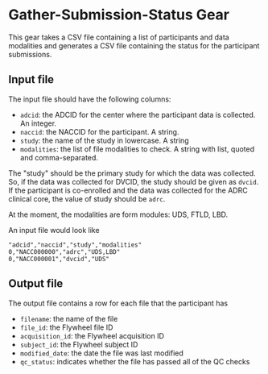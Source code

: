 # Gather-Submission-Status Gear

This gear takes a CSV file containing a list of participants and data modalities and generates a CSV file containing the status for the participant submissions.

## Input file

The input file should have the following columns:

- `adcid`: the ADCID for the center where the participant data is collected. An integer.
- `naccid`: the NACCID for the participant. A string.
- `study`: the name of the study in lowercase. A string
- `modalities`: the list of file modalities to check. A string with list, quoted and comma-separated.

The "study" should be the primary study for which the data was collected.
So, if the data was collected for DVCID, the study should be given as `dvcid`.
If the participant is co-enrolled and the data was collected for the ADRC clinical core, the value of study should be `adrc`.

At the moment, the modalities are form modules: UDS, FTLD, LBD.

An input file would look like

```csv
"adcid","naccid","study","modalities"
0,"NACC000000","adrc","UDS,LBD"
0,"NACC000001","dvcid","UDS"
```

## Output file

The output file contains a row for each file that the participant has

- `filename`: the name of the file
- `file_id`: the Flywheel file ID
- `acquisition_id`: the Flywheel acquisition ID
- `subject_id`: the Flywheel subject ID 
- `modified_date`: the date the file was last modified
- `qc_status`: indicates whether the file has passed all of the QC checks

